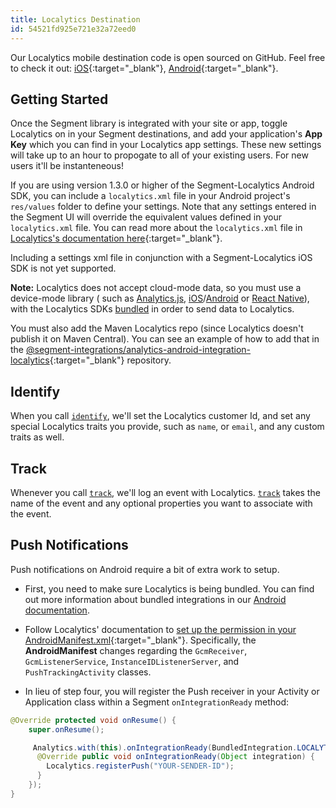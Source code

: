 ```yaml
---
title: Localytics Destination
id: 54521fd925e721e32a72eed0
---
```

Our Localytics mobile destination code is open sourced on GitHub. Feel free to
check it out:
[iOS](https://github.com/segment-integrations/analytics-ios-integration-localytics){:target="_blank"},
[Android](https://github.com/segment-integrations/analytics-android-integration-localytics){:target="_blank"}.

## Getting Started

Once the Segment library is integrated with your site or app, toggle Localytics
on in your Segment destinations, and add your application's **App Key** which
you can find in your Localytics app settings. These new settings will take up to
an hour to propogate to all of your existing users. For new users it'll be
instanteneous!

If you are using version 1.3.0 or higher of the Segment-Localytics Android SDK,
you can include a `localytics.xml` file in your Android project's `res/values`
folder to define your settings. Note that any settings entered in the Segment UI
will override the equivalent values defined in your `localytics.xml` file. You
can read more about the `localytics.xml` file in [Localytics's documentation
here](https://docs.localytics.com/dev/android.html#include-localytics-xml-file){:target="_blank"}.

Including a settings xml file in conjunction with a Segment-Localytics iOS SDK
is not yet supported.

**Note:** Localytics does not accept cloud-mode data, so you must use a device-mode library ( such as [Analytics.js](/docs/connections/sources/catalog/libraries/website/javascript/),
[iOS](/docs/connections/sources/catalog/libraries/mobile/ios/)/[Android](/docs/connections/sources/catalog/libraries/mobile/android/) or [React Native](/docs/connections/sources/catalog/libraries/mobile/react-native/)), with the Localytics SDKs [bundled](/docs/connections/spec/mobile-packaging-sdks/) in order to send data to Localytics.

You must also add the Maven Localytics repo (since Localytics doesn't publish it on Maven Central). You can see an example of how to add that
in the [@segment-integrations/analytics-android-integration-localytics](https://github.com/segment-integrations/analytics-android-integration-localytics/blob/master/build.gradle#L44){:target="_blank"} repository.

## Identify

When you call [`identify`](/docs/connections/spec/identify/), we'll set the Localytics
customer Id, and set any special Localytics traits you provide, such as `name`,
or `email`, and any custom traits as well.

## Track

Whenever you call [`track`](/docs/connections/spec/track/), we'll log an event with
Localytics. [`track`](/docs/connections/spec/track/) takes the name of the event and any
optional properties you want to associate with the event.


## Push Notifications

Push notifications on Android require a bit of extra work to setup.

* First, you need to make sure Localytics is being bundled. You can find out
  more information about bundled integrations in our [Android documentation](/docs/connections/sources/catalog/libraries/mobile/android/#about-mobile-connection-modes).

* Follow Localytics' documentation to [set up the permission in your
  AndroidManifest.xml](http://docs.localytics.com/dev/android.html#modify-androidmanifest-push-android){:target="_blank"}.
  Specifically, the **AndroidManifest** changes regarding the `GcmReceiver`,
  `GcmListenerService`, `InstanceIDListenerServer`, and `PushTrackingActivity`
  classes.

* In lieu of step four, you will register the Push receiver in your Activity or
  Application class within a Segment `onIntegrationReady` method:

```java
@Override protected void onResume() {
    super.onResume();

     Analytics.with(this).onIntegrationReady(BundledIntegration.LOCALYTICS, new Callback() {
      @Override public void onIntegrationReady(Object integration) {
        Localytics.registerPush("YOUR-SENDER-ID");
      }
    });
}
```
